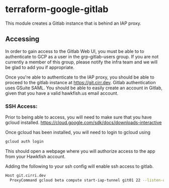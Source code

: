 # terraform-google-gitlab
This module creates a Gitlab instance that is behind an IAP proxy. 

## Accessing 
In order to gain access to the Gitlab Web UI, you must be able to to authenticate to GCP as a user in the grp-gitlab-users group. If you are not currently a member of this group, please notify the infra team and we will be glad to add you if appropriate. 

Once you're able to authenticate to the IAP proxy, you should be able to proceed to the gitlab instance at https://git.cirr.dev. Gitlab authentication uses GSuite SAML. You should be able to easily create an account in Gitlab, given that you have a valid hawkfish.us email account. 

### SSH Access:
Prior to being able to access, you will need to make sure that you have gcloud installed. 
https://cloud.google.com/sdk/docs/downloads-interactive

Once gcloud has been installed, you will need to login to gcloud using 
```bash
gcloud auth login
```
This should open a webpage where you will authorize access to the app from your Hawkfish account. 

Adding the following to your ssh config will enable ssh access to gitlab. 
```bash
Host git.cirri.dev
  ProxyCommand gcloud beta compute start-iap-tunnel git01 22 --listen-on-stdin --project=hf-tf-p-platform-gitlab --zone=us-central1-a --verbosity=warning
```